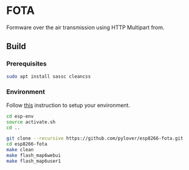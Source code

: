 # FOTA 
Formware over the air transmission using HTTP Multipart from. 


## Build


### Prerequisites

```bash
sudo apt install sassc cleancss
```

### Environment

Follow [this](https://github.com/pylover/esp8266-env) instruction 
to setup your environment.

```bash
cd esp-env
source activate.sh
cd ..

git clone --recursive https://github.com/pylover/esp8266-fota.git
cd esp8266-fota 
make clean
make flash_map6webui
make flash_map6user1 
```
